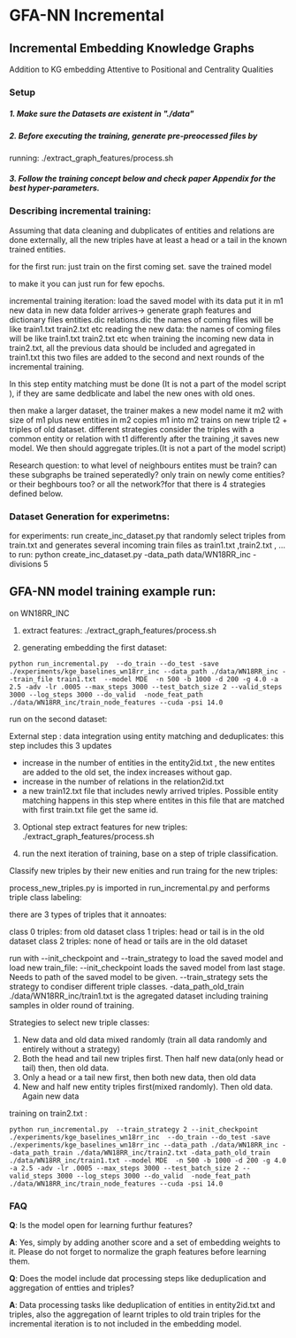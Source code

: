 # GFA-NN Incremental
## Incremental Embedding Knowledge Graphs 

Addition to KG embedding Attentive to Positional and Centrality Qualities


### Setup

##### 1.  Make sure the Datasets are existent in "./data"

##### 2. Before executing the training, generate pre-preocessed files by
   running: ./extract_graph_features/process.sh

##### 3. Follow the training concept below and check paper Appendix for the best hyper-parameters.


### Describing incremental training:

Assuming that data cleaning and dubplicates of entities and relations are done externally, all the new triples have at least a head or a tail in the known trained entities.


for the first run:
just train on the first coming set.
save the trained model

to make it you can just run for few epochs.

incremental training iteration:
 load the saved model with its data put it in m1
 new data in new data folder arrives-> generate graph features and dictionary files entities.dic relations.dic 
 the names of coming files will be like train1.txt train2.txt etc
reading the new data:
 the names of coming files will be like train1.txt train2.txt etc
 when training the incoming new data in train2.txt, all the previous data should be included and agregated in train1.txt
 this two files are added to the second and next rounds of the incremental training.

In this step entity matching must be done (It is not a part of the model script ), if they are same dedblicate and label the new ones with old ones.

then make a larger dataset, the trainer makes a new model name it m2 with size of m1 plus new entities in m2
copies m1 into m2
trains on new triple t2 + triples of old dataset. different strategies consider the triples with a common entity or relation with t1 differently
after the training ,it saves new model.
We then should aggregate triples.(It is not a part of the model script)  


Research question: 
 to what level of neighbours entites must be train?
 can these subgraphs be trained seperatedly? 
 only train on newly come entities? or their beghbours too? or all the network?for that there is 4 strategies defined below. 



### Dataset Generation for experimetns:
for experiments: run create_inc_dataset.py that randomly select triples from train.txt and generates several incoming train files as train1.txt ,train2.txt , ...
to run: python  create_inc_dataset.py  -data_path data/WN18RR_inc -divisions 5


## GFA-NN model training example run:

on WN18RR_INC


1. extract features:
./extract_graph_features/process.sh


2. generating embedding the first dataset:

```
python run_incremental.py  --do_train --do_test -save ./experiments/kge_baselines_wn18rr_inc --data_path ./data/WN18RR_inc --train_file train1.txt  --model MDE  -n 500 -b 1000 -d 200 -g 4.0 -a 2.5 -adv -lr .0005 --max_steps 3000 --test_batch_size 2 --valid_steps 3000 --log_steps 3000 --do_valid  -node_feat_path ./data/WN18RR_inc/train_node_features --cuda -psi 14.0
```

run on the second dataset:

External step : data integration using entity matching and deduplicates: 
this step includes this 3 updates
-  increase in the number of entities in the entity2id.txt , the new entites are added to the old set, the index increases without gap.
-  increase in the number of relations in the relation2id.txt
-  a new train12.txt file that includes newly arrived triples. Possible entity matching happens in this step where entites in this file that are matched with first train.txt file get the same id.

3. Optional step extract features for new triples:
./extract_graph_features/process.sh

4. run the next iteration of training, base on a step of triple classification.

Classify new triples by their new enities and run traing for the new triples:

process_new_triples.py is imported in run_incremental.py and performs triple class labeling:

there are 3 types of triples that it annoates:

class 0 triples: from old dataset
class 1 triples: head or tail is in the old dataset
class 2 triples: none of head or tails are in the old dataset

run with --init_checkpoint and --train_strategy to load the saved model and load new train_file:
--init_checkpoint loads the saved model from last stage. Needs to path of the saved model to be given.
--train_strategy sets the strategy to condiser different triple classes.
-data_path_old_train ./data/WN18RR_inc/train1.txt  is the agregated dataset including training samples in older round of training.

Strategies to select new triple classes:
1. New data and old data mixed randomly (train all data randomly and entirely without a strategy) 
2. Both the head and tail new triples first. Then half new data(only head or tail) then, then old data. 
3. Only a head or a tail new first, then both new data, then old data
4. New and half new entity triples first(mixed randomly). Then old data. Again new data

training on train2.txt :

```
python run_incremental.py  --train_strategy 2 --init_checkpoint ./experiments/kge_baselines_wn18rr_inc  --do_train --do_test -save ./experiments/kge_baselines_wn18rr_inc --data_path ./data/WN18RR_inc --data_path_train ./data/WN18RR_inc/train2.txt -data_path_old_train ./data/WN18RR_inc/train1.txt --model MDE  -n 500 -b 1000 -d 200 -g 4.0 -a 2.5 -adv -lr .0005 --max_steps 3000 --test_batch_size 2 --valid_steps 3000 --log_steps 3000 --do_valid  -node_feat_path ./data/WN18RR_inc/train_node_features --cuda -psi 14.0
```
 

### FAQ 
<strong>Q</strong>: Is the model open for learning furthur features? 

<strong>A</strong>: Yes, simply by adding another score and a set of embedding weights to it. Please do not forget to normalize the graph features before learning them.

<strong>Q</strong>: Does the model include dat processing steps like deduplication and aggregation of entties and triples?

<strong>A</strong>: Data processing tasks like deduplication of entities in entity2id.txt and triples, also the aggregation of learnt triples to old train triples for the incremental iteration is to not included in the embedding model.


